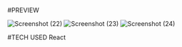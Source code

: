 #PREVIEW

![Screenshot (22)](https://github.com/Anugrah070/Portfolio-website/assets/71122669/1e455504-b48b-45e2-b987-33b5f1bd075e)
![Screenshot (23)](https://github.com/Anugrah070/Portfolio-website/assets/71122669/622a9a53-12c8-472b-b226-e5db1dbeb3c1)
![Screenshot (24)](https://github.com/Anugrah070/Portfolio-website/assets/71122669/a62179f9-4c2c-490d-815d-e6f679a50e99)

#TECH USED
React 


